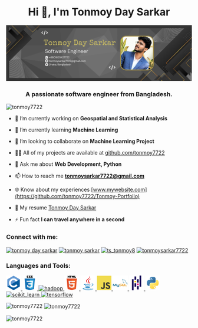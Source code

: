 <h1 align="center">Hi 👋, I'm Tonmoy Day Sarkar</h1>

<div align="center"><img src="https://github.com/tonmoy7722/tonmoy7722/blob/main/tonmoy banner.png"></div>
  
<h3 align="center">A passionate software engineer from Bangladesh.</h3>

<p align="left"> <img src="https://komarev.com/ghpvc/?username=tonmoy7722&label=Profile%20views&color=0e75b6&style=flat" alt="tonmoy7722" /> </p>

- 🔭 I’m currently working on **Geospatial and Statistical Analysis**

- 🌱 I’m currently learning **Machine Learning**

- 👯 I’m looking to collaborate on **Machine Learning Project**

- 👨‍💻 All of my projects are available at [github.com/tonmoy7722](https://github.com/tonmoy7722)

- 💬 Ask me about **Web Development, Python**

- 📫 How to reach me **tonmoysarkar7722@gmail.com**

- 🌐 Know about my experiences [www.mywebsite.com](https://github.com/tonmoy7722/Tonmoy-Portfolio)

- 📄 My resume [Tonmoy Day Sarkar](https://drive.google.com/file/d/1ZdLpFJ-uxRVy4gmmuNZs6dzrim2n80ft/view?usp=sharing)

- ⚡ Fun fact **I can travel anywhere in a second**

<h3 align="left">Connect with me:</h3>
<p align="left">
<a href="https://www.linkedin.com/in/tonmoy-day-sarkar-6502842b6/" target="blank"><img align="center" src="https://raw.githubusercontent.com/rahuldkjain/github-profile-readme-generator/master/src/images/icons/Social/linked-in-alt.svg" alt="tonmoy day sarkar" height="30" width="40" /></a>
<a href="https://www.facebook.com/profile.php?id=100071804127154" target="blank"><img align="center" src="https://raw.githubusercontent.com/rahuldkjain/github-profile-readme-generator/master/src/images/icons/Social/facebook.svg" alt="tonmoy sarkar" height="30" width="40" /></a>
<a href="https://instagram.com/ts_tonmoy8" target="blank"><img align="center" src="https://raw.githubusercontent.com/rahuldkjain/github-profile-readme-generator/master/src/images/icons/Social/instagram.svg" alt="ts_tonmoy8" height="30" width="40" /></a>
<a href="https://www.hackerrank.com/tonmoysarkar7722" target="blank"><img align="center" src="https://raw.githubusercontent.com/rahuldkjain/github-profile-readme-generator/master/src/images/icons/Social/hackerrank.svg" alt="tonmoysarkar7722" height="30" width="40" /></a>
</p>

<h3 align="left">Languages and Tools:</h3>
<p align="left"> <a href="https://www.cprogramming.com/" target="_blank" rel="noreferrer"> <img src="https://raw.githubusercontent.com/devicons/devicon/master/icons/c/c-original.svg" alt="c" width="40" height="40"/> </a> <a href="https://www.w3schools.com/css/" target="_blank" rel="noreferrer"> <img src="https://raw.githubusercontent.com/devicons/devicon/master/icons/css3/css3-original-wordmark.svg" alt="css3" width="40" height="40"/> </a> <a href="https://hadoop.apache.org/" target="_blank" rel="noreferrer"> <img src="https://www.vectorlogo.zone/logos/apache_hadoop/apache_hadoop-icon.svg" alt="hadoop" width="40" height="40"/> </a> <a href="https://www.w3.org/html/" target="_blank" rel="noreferrer"> <img src="https://raw.githubusercontent.com/devicons/devicon/master/icons/html5/html5-original-wordmark.svg" alt="html5" width="40" height="40"/> </a> <a href="https://www.java.com" target="_blank" rel="noreferrer"> <img src="https://raw.githubusercontent.com/devicons/devicon/master/icons/java/java-original.svg" alt="java" width="40" height="40"/> </a> <a href="https://developer.mozilla.org/en-US/docs/Web/JavaScript" target="_blank" rel="noreferrer"> <img src="https://raw.githubusercontent.com/devicons/devicon/master/icons/javascript/javascript-original.svg" alt="javascript" width="40" height="40"/> </a> <a href="https://www.mysql.com/" target="_blank" rel="noreferrer"> <img src="https://raw.githubusercontent.com/devicons/devicon/master/icons/mysql/mysql-original-wordmark.svg" alt="mysql" width="40" height="40"/> </a> <a href="https://pandas.pydata.org/" target="_blank" rel="noreferrer"> <img src="https://raw.githubusercontent.com/devicons/devicon/2ae2a900d2f041da66e950e4d48052658d850630/icons/pandas/pandas-original.svg" alt="pandas" width="40" height="40"/> </a> <a href="https://www.python.org" target="_blank" rel="noreferrer"> <img src="https://raw.githubusercontent.com/devicons/devicon/master/icons/python/python-original.svg" alt="python" width="40" height="40"/> </a> <a href="https://scikit-learn.org/" target="_blank" rel="noreferrer"> <img src="https://upload.wikimedia.org/wikipedia/commons/0/05/Scikit_learn_logo_small.svg" alt="scikit_learn" width="40" height="40"/> </a> <a href="https://www.tensorflow.org" target="_blank" rel="noreferrer"> <img src="https://www.vectorlogo.zone/logos/tensorflow/tensorflow-icon.svg" alt="tensorflow" width="40" height="40"/> </a> </p>

<p><img align="left" src="https://github-readme-stats.vercel.app/api/top-langs?username=tonmoy7722&show_icons=true&locale=en&layout=compact" alt="tonmoy7722" /></p>

<p>&nbsp;<img align="center" src="https://github-readme-stats.vercel.app/api?username=tonmoy7722&show_icons=true&locale=en" alt="tonmoy7722" /></p>

<p><img align="center" src="https://github-readme-streak-stats.herokuapp.com/?user=tonmoy7722&" alt="tonmoy7722" /></p>
